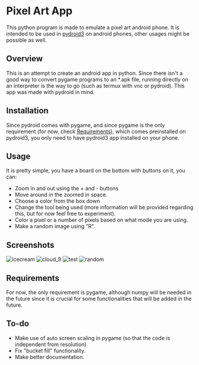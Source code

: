 # Pixel Art App
This python program is made to emulate a pixel art android phone. It is intended to be used in [pydroid3](https://play.google.com/store/apps/details?id=ru.iiec.pydroid3&gl=US) on android phones, other usages might be possible as well.

## Overview
This is an attempt to create an android app in python. Since there isn't a good way to convert pygame programs to an *.apk file, running directly on an interpreter is the way to go (such as termux with vnc or pydroid).
This app was made with pydroid in mind.

## Installation
Since pydroid comes with pygame, and since pygame is the only requirement (for now, check [Requirements](#requirement)), which comes preinstalled on pydroid3, you only need to have pydroid3 app installed on your phone.

## Usage
It is pretty simple, you have a board on the bottom with buttons on it, you can:
* Zoom in and out using the + and - buttons
* Move around in the zoomed in space.
* Choose a color from the box down
* Change the tool being used (more information will be provided regarding this, but for now feel free to experiment).
* Color a pixel or a number of pixels based on what mode you are using.
* Make a random image using "R".

## Screenshots
![icecream](/screenshots/icecream.jpg) ![cloud_9](/screenshots/cloud_9.jpg) ![test](/screenshots/test.jpg) ![random](/screenshots/random.jpg)

## Requirements
For now, the only requirement is pygame, although numpy will be needed in the future since it is crucial for some functionalities that will be added in the future.

## To-do
* Make use of auto screen scaling in pygame (so that the code is independent from resolution)
* Fix "bucket fill" functionality.
* Make better documentation.
